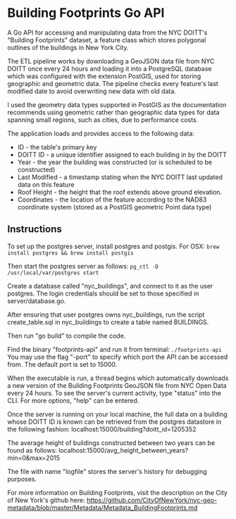 <h1>Building Footprints Go API</h1>
A Go API for accessing and manipulating data from the NYC DOITT's "Building Footprints" dataset, a feature class which stores polygonal outlines of the buildings in New York City.

The ETL pipeline works by downloading a GeoJSON data file from NYC DOITT once every 24 hours and loading it into a PostgreSQL database which was configured with the extension PostGIS, used for storing geographic and geometric data. The pipeline checks every feature's last modified date to avoid overwriting new data with old data.

I used the geometry data types supported in PostGIS as the documentation recommends using geometric rather than geographic data types for data spanning small regions, such as cities, due to performance costs.

The application loads and provides access to the following data:
<ul>
<li>ID - the table's primary key</li>
<li>DOITT ID - a unique identifier assigned to each building in by the DOITT</li>
<li>Year - the year the building was constructed (or is scheduled to be constructed)</li>
<li>Last Modified - a timestamp stating when the NYC DOITT last updated data on this feature</li>
<li>Roof Height - the height that the roof extends above ground elevation.
<li>Coordinates - the location of the feature according to the NAD83 coordinate system (stored as a PostGIS geometric Point data type)
</ul>

<h2>Instructions</h2>
To set up the postgres server, install postgres and postgis. For OSX:
<code>brew install postgres && brew install postgis</code>

Then start the postgres server as follows:
<code>pg_ctl -D /usr/local/var/postgres start</code>

Create a database called "nyc_buildings", and connect to it as the user postgres.
The login credentials should be set to those specified in server/database.go.

After ensuring that user postgres owns nyc_buildings, run the script create_table.sql in nyc_buildings to create a table named BUILDINGS.

Then run "go build" to compile the code.

Find the binary "footprints-api" and run it from terminal:
<code>./footprints-api</code>
You may use the flag "-port" to specify which port the API can be accessed from. The default port is set to 15000.

When the executable is run, a thread begins which automatically downloads a new version of the Building Footprints GeoJSON file from NYC Open Data every 24 hours.
To see the server's current activity, type "status" into the CLI.
For more options, "help" can be entered.

Once the server is running on your local machine, the full data on a building whose DOITT ID is known can be retrieved from the postgres datastore in the following fashion:
localhost:15000/building?doitt_id=1205352

The average height of buildings constructed between two years can be found as follows:
localhost:15000/avg_height_between_years?min=0&max=2015

The file with name "logfile" stores the server's history for debugging purposes.

For more information on Building Footprints, visit the description on the City of New York's github here: https://github.com/CityOfNewYork/nyc-geo-metadata/blob/master/Metadata/Metadata_BuildingFootprints.md
